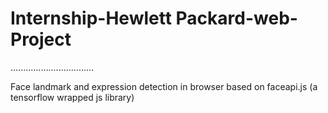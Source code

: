 # Internship-Hewlett Packard-web-Project

.................................

Face landmark and expression detection in browser based on faceapi.js (a tensorflow wrapped js library)
